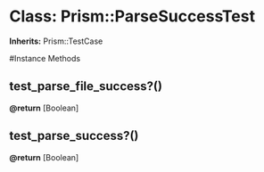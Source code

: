 # Class: Prism::ParseSuccessTest
**Inherits:** Prism::TestCase
    




#Instance Methods
## test_parse_file_success?() [](#method-i-test_parse_file_success?)

**@return** [Boolean] 

## test_parse_success?() [](#method-i-test_parse_success?)

**@return** [Boolean] 

